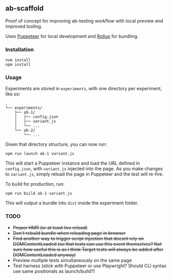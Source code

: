 ## ab-scaffold

Proof of concept for improving ab-testing workflow with local preview and improved tooling.

Uses [Puppeteer](https://pptr.dev/) for local development and [Rollup](https://rollupjs.org/) for bundling.

### Installation

```
nvm install
npm install
```

### Usage

Experiments are stored in `experiments`, with one directory per experiment, like so:

```
.
└── experiments/
    ├── ab-1/
    │   ├── config.json
    │   ├── variant.js
    │   └── ...
    └── ab-2/
        └── ...
```

Given that directory structure, you can now run:

```
npm run launch ab-1 variant.js
```

This will start a Puppeteer instance and load the URL defined in `config.json`, with `variant.js` injected into the page. As you make changes to `variant.js`, simply reload the page in Puppeteer and the test will re-fire.

To build for production, run:

```
npm run build ab-1 variant.js
```

This will output a bundle into `dist` inside the experiment folder.

### TODO

- ~~Proper HMR (or at least live reload)~~
- ~~Don't rebuild bundle when reloading page in browser~~
- ~~Find another way to trigger script injection that doesnt rely on DOMContentLoaded (so that tests can use this event themselves? Not sure how useful this is as I think Target tests will always be added after DOMContentLoaded anyway)~~
- Preview multiple tests simultaneously on the same page
- Test harness (stick with Puppeteer or use Playwright? Should CLI syntax use same positionals as launch/build?)
